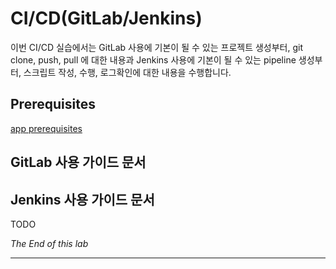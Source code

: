 

# CI/CD(GitLab/Jenkins)
이번 CI/CD 실습에서는 GitLab 사용에 기본이 될 수 있는 프로젝트 생성부터, git clone, push, pull 에 대한 내용과 Jenkins 사용에 기본이 될 수 있는 pipeline 생성부터, 스크립트 작성, 수행, 로그확인에 대한 내용을 수행합니다.

## Prerequisites
[app prerequisites](lab-prerequisites-app.md)


## GitLab 사용 가이드 문서

## Jenkins 사용 가이드 문서
TODO

*The End of this lab*

---
